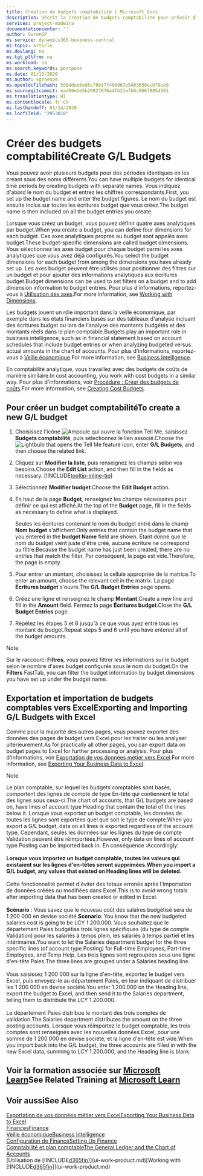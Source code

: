 ```yaml
---
title: Création de budgets comptabilité | Microsoft Docs
description: Décrit la création de budgets comptabilité pour prévoir différentes activités financières et affecter des axes analytiques à des fins de veille économique.
services: project-madeira
documentationcenter: ''
author: SorenGP
ms.service: dynamics365-business-central
ms.topic: article
ms.devlang: na
ms.tgt_pltfrm: na
ms.workload: na
ms.search.keywords: postpone
ms.date: 01/13/2020
ms.author: sgroespe
ms.openlocfilehash: 5d84dee6ed6cf0b17f488d67e5403638ecb79ce9
ms.sourcegitcommit: ead69ebe5b29927876a4fb23afb6c066f8854591
ms.translationtype: HT
ms.contentlocale: fr-CH
ms.lasthandoff: 01/14/2020
ms.locfileid: "2953818"
---
```

# <a name="create-gl-budgets"></a><span data-ttu-id="f9d6d-103">Créer des budgets comptabilité</span><span class="sxs-lookup"><span data-stu-id="f9d6d-103">Create G/L Budgets</span></span>
<span data-ttu-id="f9d6d-104">Vous pouvez avoir plusieurs budgets pour des périodes identiques en les créant sous des noms différents.</span><span class="sxs-lookup"><span data-stu-id="f9d6d-104">You can have multiple budgets for identical time periods by creating budgets with separate names.</span></span> <span data-ttu-id="f9d6d-105">Vous indiquez d'abord le nom du budget et entrez les chiffres correspondants.</span><span class="sxs-lookup"><span data-stu-id="f9d6d-105">First, you set up the budget name and enter the budget figures.</span></span> <span data-ttu-id="f9d6d-106">Le nom du budget est ensuite inclus sur toutes les écritures budget que vous créez.</span><span class="sxs-lookup"><span data-stu-id="f9d6d-106">The budget name is then included on all the budget entries you create.</span></span>  

<span data-ttu-id="f9d6d-107">Lorsque vous créez un budget, vous pouvez définir quatre axes analytiques par budget.</span><span class="sxs-lookup"><span data-stu-id="f9d6d-107">When you create a budget, you can define four dimensions for each budget.</span></span> <span data-ttu-id="f9d6d-108">Ces axes analytiques propres au budget sont appelés axes budget.</span><span class="sxs-lookup"><span data-stu-id="f9d6d-108">These budget-specific dimensions are called budget dimensions.</span></span> <span data-ttu-id="f9d6d-109">Vous sélectionnez les axes budget pour chaque budget parmi les axes analytiques que vous avez déjà configurés.</span><span class="sxs-lookup"><span data-stu-id="f9d6d-109">You select the budget dimensions for each budget from among the dimensions you have already set up.</span></span> <span data-ttu-id="f9d6d-110">Les axes budget peuvent être utilisés pour positionner des filtres sur un budget et pour ajouter des informations analytiques aux écritures budget.</span><span class="sxs-lookup"><span data-stu-id="f9d6d-110">Budget dimensions can be used to set filters on a budget and to add dimension information to budget entries.</span></span> <span data-ttu-id="f9d6d-111">Pour plus d'informations, reportez-vous à [Utilisation des axes](finance-dimensions.md).</span><span class="sxs-lookup"><span data-stu-id="f9d6d-111">For more information, see [Working with Dimensions](finance-dimensions.md).</span></span>

<span data-ttu-id="f9d6d-112">Les budgets jouent un rôle important dans la veille économique, par exemple dans les états financiers basés sur des tableaux d'analyse incluant des écritures budget ou lors de l'analyse des montants budgétés et des montants réels dans le plan comptable.</span><span class="sxs-lookup"><span data-stu-id="f9d6d-112">Budgets play an important role in business intelligence, such as in financial statement based on account schedules that include budget entries or when analyzing budgeted versus actual amounts in the chart of accounts.</span></span> <span data-ttu-id="f9d6d-113">Pour plus d'informations, reportez-vous à [Veille économique](bi.md).</span><span class="sxs-lookup"><span data-stu-id="f9d6d-113">For more information, see [Business Intelligence](bi.md).</span></span>

<span data-ttu-id="f9d6d-114">En comptabilité analytique, vous travaillez avec des budgets de coûts de manière similaire.</span><span class="sxs-lookup"><span data-stu-id="f9d6d-114">In cost accounting, you work with cost budgets in a similar way.</span></span> <span data-ttu-id="f9d6d-115">Pour plus d'informations, voir [Procédure : Créer des budgets de coûts](finance-create-cost-budgets.md).</span><span class="sxs-lookup"><span data-stu-id="f9d6d-115">For more information, see [Creating Cost Budgets](finance-create-cost-budgets.md).</span></span>    

## <a name="to-create-a-new-gl-budget"></a><span data-ttu-id="f9d6d-116">Pour créer un budget comptabilité</span><span class="sxs-lookup"><span data-stu-id="f9d6d-116">To create a new G/L budget</span></span>  
1. <span data-ttu-id="f9d6d-117">Choisissez l'icône ![Ampoule qui ouvre la fonction Tell Me](media/ui-search/search_small.png "Dites-moi ce que vous voulez faire"), saisissez **Budgets comptabilité**, puis sélectionnez le lien associé.</span><span class="sxs-lookup"><span data-stu-id="f9d6d-117">Choose the ![Lightbulb that opens the Tell Me feature](media/ui-search/search_small.png "Tell me what you want to do") icon, enter **G/L Budgets**, and then choose the related link.</span></span>  
2. <span data-ttu-id="f9d6d-118">Cliquez sur **Modifier la liste**, puis renseignez les champs selon vos besoins.</span><span class="sxs-lookup"><span data-stu-id="f9d6d-118">Choose the **Edit List** action, and then fill in the fields as necessary.</span></span> [!INCLUDE[tooltip-inline-tip](includes/tooltip-inline-tip_md.md)]  
3. <span data-ttu-id="f9d6d-119">Sélectionnez **Modifier budget**.</span><span class="sxs-lookup"><span data-stu-id="f9d6d-119">Choose the **Edit Budget** action.</span></span>
4. <span data-ttu-id="f9d6d-120">En haut de la page **Budget**, renseignez les champs nécessaires pour définir ce qui est affiché.</span><span class="sxs-lookup"><span data-stu-id="f9d6d-120">At the top of the **Budget** page, fill in the fields as necessary to define what is displayed.</span></span>  

    <span data-ttu-id="f9d6d-121">Seules les écritures contenant le nom du budget entré dans le champ **Nom budget** s'affichent.</span><span class="sxs-lookup"><span data-stu-id="f9d6d-121">Only entries that contain the budget name that you entered in the **budget Name** field are shown.</span></span> <span data-ttu-id="f9d6d-122">Étant donné que le nom du budget vient juste d'être créé, aucune écriture ne correspond au filtre.</span><span class="sxs-lookup"><span data-stu-id="f9d6d-122">Because the budget name has just been created, there are no entries that match the filter.</span></span> <span data-ttu-id="f9d6d-123">Par conséquent, la page est vide.</span><span class="sxs-lookup"><span data-stu-id="f9d6d-123">Therefore, the page is empty.</span></span>  
5. <span data-ttu-id="f9d6d-124">Pour entrer un montant, choisissez la cellule appropriée de la matrice.</span><span class="sxs-lookup"><span data-stu-id="f9d6d-124">To enter an amount, choose the relevant cell in the matrix.</span></span> <span data-ttu-id="f9d6d-125">La page **Écritures budget** s'ouvre.</span><span class="sxs-lookup"><span data-stu-id="f9d6d-125">The **G/L Budget Entries** page opens.</span></span>  
6. <span data-ttu-id="f9d6d-126">Créez une ligne et renseignez le champ **Montant**.</span><span class="sxs-lookup"><span data-stu-id="f9d6d-126">Create a new line and fill in the **Amount** field.</span></span> <span data-ttu-id="f9d6d-127">Fermez la page **Écritures budget**.</span><span class="sxs-lookup"><span data-stu-id="f9d6d-127">Close the **G/L Budget Entries** page.</span></span>  
7. <span data-ttu-id="f9d6d-128">Répétez les étapes 5 et 6 jusqu'à ce que vous ayez entré tous les montant du budget.</span><span class="sxs-lookup"><span data-stu-id="f9d6d-128">Repeat steps 5 and 6 until you have entered all of the budget amounts.</span></span>  

> [!NOTE]  
>  <span data-ttu-id="f9d6d-129">Sur le raccourci **Filtres**, vous pouvez filtrer les informations sur le budget selon le nombre d'axes budget configurés sous le nom du budget.</span><span class="sxs-lookup"><span data-stu-id="f9d6d-129">On the **Filters** FastTab, you can filter the budget information by budget dimensions you have set up under the budget name.</span></span>

## <a name="exporting-and-importing-gl-budgets-with-excel"></a><span data-ttu-id="f9d6d-130">Exportation et importation de budgets comptables vers Excel</span><span class="sxs-lookup"><span data-stu-id="f9d6d-130">Exporting and Importing G/L Budgets with Excel</span></span>
<span data-ttu-id="f9d6d-131">Comme pour la majorité des autres pages, vous pouvez exporter des données des pages de budget vers Excel pour les traiter ou les analyser ultérieurement.</span><span class="sxs-lookup"><span data-stu-id="f9d6d-131">As for practically all other pages, you can export data on budget pages to Excel for further processing or analysis.</span></span> <span data-ttu-id="f9d6d-132">Pour plus d'informations, voir [Exportation de vos données métier vers Excel](about-export-data.md).</span><span class="sxs-lookup"><span data-stu-id="f9d6d-132">For more information, see [Exporting Your Business Data to Excel](about-export-data.md).</span></span>

> [!NOTE]
> <span data-ttu-id="f9d6d-133">Le plan comptable, sur lequel les budgets comptables sont basés, comportent des lignes de compte de type En-tête qui contiennent le total des lignes sous ceux-ci.</span><span class="sxs-lookup"><span data-stu-id="f9d6d-133">The chart of accounts, that G/L budgets are based on, have lines of account type Heading that contain the total of the lines below it.</span></span> <span data-ttu-id="f9d6d-134">Lorsque vous exportez un budget comptable, les données de toutes les lignes sont exportées quel que soit le type de compte.</span><span class="sxs-lookup"><span data-stu-id="f9d6d-134">When you export a G/L budget, data on all lines is exported regardless of the account type.</span></span> <span data-ttu-id="f9d6d-135">Cependant, seules les données sur les lignes du type de compte Validation peuvent être réimportées.</span><span class="sxs-lookup"><span data-stu-id="f9d6d-135">However, only data on lines of account type Posting can be imported back in.</span></span> <span data-ttu-id="f9d6d-136">En conséquence :</span><span class="sxs-lookup"><span data-stu-id="f9d6d-136">Accordingly:</span></span> <br /><br /> <span data-ttu-id="f9d6d-137">**Lorsque vous importez un budget comptable, toutes les valeurs qui existaient sur les lignes d'en-têtes seront supprimées.**</span><span class="sxs-lookup"><span data-stu-id="f9d6d-137">**When you import a G/L budget, any values that existed on Heading lines will be deleted.**</span></span> <br /><br /> <span data-ttu-id="f9d6d-138">Cette fonctionnalité permet d'éviter des totaux erronés après l'importation de données créées ou modifiées dans Excel.</span><span class="sxs-lookup"><span data-stu-id="f9d6d-138">This is to avoid wrong totals after importing data that has been created or edited in Excel.</span></span><br /><br /> <span data-ttu-id="f9d6d-139">**Scénario** : Vous savez que le nouveau coût des salaires budgétisé sera de 1 200 000 en devise société.</span><span class="sxs-lookup"><span data-stu-id="f9d6d-139">**Scenario**: You know that the new budgeted salaries cost is going to be LCY 1.200.000.</span></span> <span data-ttu-id="f9d6d-140">Vous souhaitez que le département Paies budgétise trois lignes spécifiques (du type de compte Validation) pour les salariés à temps plein, les salariés à temps partiel et les intérimaires.</span><span class="sxs-lookup"><span data-stu-id="f9d6d-140">You want to let the Salaries department budget for the three specific lines (of account type Posting) for Full-time Employees, Part-time Employees, and Temp Help.</span></span> <span data-ttu-id="f9d6d-141">Les trois lignes sont regroupées sous une ligne d'en-tête Paies.</span><span class="sxs-lookup"><span data-stu-id="f9d6d-141">The three lines are grouped under a Salaries heading line.</span></span><br /><br /><span data-ttu-id="f9d6d-142">Vous saisissez 1 200 000 sur la ligne d'en-tête, exportez le budget vers Excel, puis envoyez-le au département Paies, en leur indiquant de distribuer les 1 200 000 en devise société.</span><span class="sxs-lookup"><span data-stu-id="f9d6d-142">You enter 1.200.000 on the Heading line, export the budget to Excel, and then send it to the Salaries department, telling them to distribute the LCY 1.200.000.</span></span><br /><br /> <span data-ttu-id="f9d6d-143">Le département Paies distribue le montant des trois comptes de validation.</span><span class="sxs-lookup"><span data-stu-id="f9d6d-143">The Salaries department distributes the amount on the three posting accounts.</span></span> <span data-ttu-id="f9d6d-144">Lorsque vous réimportez le budget comptable, les trois comptes sont renseignés avec les nouvelles données Excel, pour une somme de 1 200 000 en devise société, et la ligne d'en-tête est vide.</span><span class="sxs-lookup"><span data-stu-id="f9d6d-144">When you import back into the G/L budget, the three accounts are filled in with the new Excel data, summing to LCY 1.200.000, and the Heading line is blank.</span></span>

## <a name="see-related-training-at-microsoft-learnlearnmodulesbudgets-exchange-rates-dynamics-365-business-centralindex"></a><span data-ttu-id="f9d6d-145">Voir la formation associée sur [Microsoft Learn](/learn/modules/budgets-exchange-rates-dynamics-365-business-central/index)</span><span class="sxs-lookup"><span data-stu-id="f9d6d-145">See Related Training at [Microsoft Learn](/learn/modules/budgets-exchange-rates-dynamics-365-business-central/index)</span></span>

## <a name="see-also"></a><span data-ttu-id="f9d6d-146">Voir aussi</span><span class="sxs-lookup"><span data-stu-id="f9d6d-146">See Also</span></span>
[<span data-ttu-id="f9d6d-147">Exportation de vos données métier vers Excel</span><span class="sxs-lookup"><span data-stu-id="f9d6d-147">Exporting Your Business Data to Excel</span></span>](about-export-data.md)  
[<span data-ttu-id="f9d6d-148">Finances</span><span class="sxs-lookup"><span data-stu-id="f9d6d-148">Finance</span></span>](finance.md)  
[<span data-ttu-id="f9d6d-149">Veille économique</span><span class="sxs-lookup"><span data-stu-id="f9d6d-149">Business Intelligence</span></span>](bi.md)  
[<span data-ttu-id="f9d6d-150">Configuration de Finance</span><span class="sxs-lookup"><span data-stu-id="f9d6d-150">Setting Up Finance</span></span>](finance-setup-finance.md)  
[<span data-ttu-id="f9d6d-151">Comptabilité et plan comptable</span><span class="sxs-lookup"><span data-stu-id="f9d6d-151">The General Ledger and the Chart of Accounts</span></span>](finance-general-ledger.md)  
<span data-ttu-id="f9d6d-152">[Utilisation de [!INCLUDE[d365fin](includes/d365fin_md.md)]](ui-work-product.md)</span><span class="sxs-lookup"><span data-stu-id="f9d6d-152">[Working with [!INCLUDE[d365fin](includes/d365fin_md.md)]](ui-work-product.md)</span></span>  
